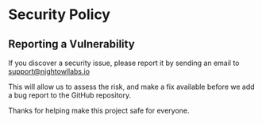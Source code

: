 # Security Policy

## Reporting a Vulnerability

If you discover a security issue, please report it by sending an
email to support@nightowllabs.io

This will allow us to assess the risk, and make a fix available before we add a
bug report to the GitHub repository.

Thanks for helping make this project safe for everyone.